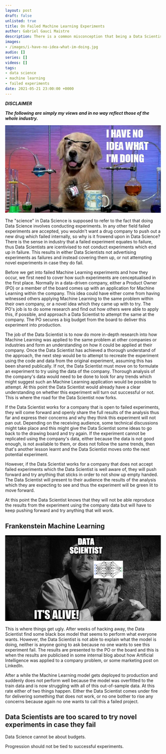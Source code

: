 ```yaml
---
layout: post
draft: false
unlisted: true
title: On Failed Machine Learning Experiments
author: Gabriel Gauci Maistre
description: There is a common misconception that being a Data Scientist means that you do not need to care about writing good clean code, because you're not a Software Developer. If you're a firm believer of this, please take some time to hear me out. I hope to have at least gotten you to reconsider by the end of this post.
images:
- /images/i-have-no-idea-what-im-doing.jpg
audio: []
series: []
videos: []
tags:
- data science
- machine learning
- failed experiments
date: 2021-05-21 23:00:00 +0000
---
```


***DISCLAIMER***

***The following are simply my views and in no way reflect those of the whole industry.***

![alt text](/images/i-have-no-idea-what-im-doing.jpg "Logo Title Text 1")

The "science" in Data Science is supposed to refer to the fact that doing Data Science involves conducting experiments. In any other field failed experiments are accepted, you wouldn't want a drug company to push out a new drug which failed internally, so why is it frowend upon in Data Science? There is the sense in industry that a failed experiment equates to failure, thus Data Scientists are icentivised to not conduct experiments which end up in failure. This results in either Data Scientists not advertising experiments as failures and instead covering them up, or not attempting novel experiments in case they do fail.

Before we get into failed Machine Learning experiments and how they occur, we first need to cover how such experiments are cenceptualised in the first place. Normally in a data-driven company, either a Product Owner (PO) or a member of the board comes up with an application for Machine Learning within the company. This idea could have either come from having witnessed others applying Machine Learning to the same problem within their own company, or a novel idea which they came up with to try. The PO's job is to do some research and find out how others were able to apply this, if possible, and approach a Data Scientist to attempt the same at the company. The PO secures a big budget from the board to deliver this experiment into production.

The job of the Data Scientist is to now do more in-depth research into how Machine Learning was applied to the same problem at other companies or industries and form an understanding on how it could be applied at their company. Once the Data Scientist has achieved a thorough understand of the approach, the next step would be to attempt to recreate the experiment using the code and data from the original experiment, assuming this has been shared publically. If not, the Data Scientist must move on to formulate an experiment to try using the data of the company. Thorough analysis of the company's data would need to be done to look for any trends which might suggest such an Machine Learning application would be possible to attempt. At this point the Data Scientist would already have a clear understanding on whether this experiment will turn out successful or not. This is where the road for the Data Scientist now forks.

If the Data Scientist works for a company that is open to failed experiments, they will come forward and openly share the full results of the analysis thus far and express their concerns and why they think this experiment will not pan out. Depending on the receiving audience, some technical discussions might take place and this might give the Data Scientist some ideas to go back to the drawing board and try again. If the experiment cannot be replicated using the company's data, either because the data is not good enough, is not available to them, or does not follow the same trends, then that's another lesson learnt and the Data Scientist moves onto the next potential experiment.

However, if the Data Scientist works for a company that does not accept failed experiments which the Data Scientist is well aware of, they will push forward and try anything that sticks in order to not show up empty handed. The Data Scientist will present to their audience the results of the analysis which they are expecting to see and thus the experiment will be green lit to move forward.

At this point the Data Scientist knows that they will not be able reproduce the results from the experiment using the company data but will have to keep pushing forward and try anything that will work.

## Frankenstein Machine Learning
![alt text](/images/its-alive.png "Logo Title Text 1")

This is where things get ugly. After weeks of hacking away, the Data Scientist find some black box model that seems to perform what everyone wants. However, the Data Scientist is not able to explain what the model is doing, neither is anyone going to ask because no one wants to see this experiment fail. The results are presented to the PO or the board and this is when the results are publicised in some internal blog about how Artificial Intelligence was applied to a company problem, or some marketing post on LinkedIn.

After a while the Machine Learning model gets deployed to production and suddenly does not perform well because the model was overfitted to the train data and is now struggling with all of this out-of-sample data. At this rate either of two things happen. Either the Data Scientist comes under fire for delivering something that does not work, or no one bother to rise any concerns because again no one wants to call this a failed project.

## Data Scientists are too scared to try novel experiments in case they fail

Data Science cannot be about budgets.

Progression should not be tied to successful experiments.